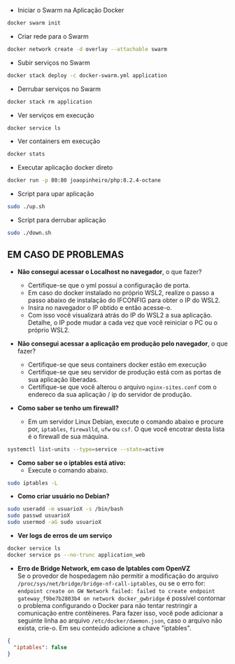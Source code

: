 - Iniciar o Swarm na Aplicação Docker

```sh
docker swarm init
```

- Criar rede para o Swarm

```sh
docker network create -d overlay --attachable swarm
```

- Subir serviços no Swarm

```sh
docker stack deploy -c docker-swarm.yml application
```

- Derrubar serviços no Swarm

```sh
docker stack rm application
```

- Ver serviços em execução

```sh
docker service ls
```

- Ver containers em execução

```sh
docker stats
```

- Executar aplicação docker direto

```sh
docker run -p 80:80 joaopinheiro/php:8.2.4-octane
```

- Script para upar aplicação

```sh
sudo ./up.sh
```

- Script para derrubar aplicação

```sh
sudo ./down.sh
```

## EM CASO DE PROBLEMAS

- <b>Não consegui acessar o Localhost no navegador</b>, o que fazer?

  - Certifique-se que o yml possuí a configuração de porta.
  - Em caso do docker instalado no próprio WSL2, realize o passo a passo abaixo de instalação do IFCONFIG para obter o IP do WSL2.
  - Insira no navegador o IP obtido e então acesse-o.
  - Com isso você visualizará atrás do IP do WSL2 a sua aplicação. Detalhe, o IP pode mudar a cada vez que você reiniciar o PC ou o próprio WSL2.

- <b>Não consegui acessar a aplicação em produção pelo navegador</b>, o que fazer?

  - Certifique-se que seus containers docker estão em execução
  - Certifique-se que seu servidor de produção está com as portas de sua aplicação liberadas.
  - Certifique-se que você alterou o arquivo `nginx-sites.conf` com o endereco da sua aplicação / ip do servidor de produção.

- <b>Como saber se tenho um firewall?</b>
  - Em um servidor Linux Debian, execute o comando abaixo e procure por, `iptables`, `firewalld`, `ufw` ou `csf`. O que você encotrar desta lista é o firewall de sua máquina.

```sh
systemctl list-units --type=service --state=active
```

- <b>Como saber se o iptables está ativo:</b>
  - Execute o comando abaixo.

```sh
sudo iptables -L
```

- <b>Como criar usuário no Debian?</b>

```sh
sudo useradd -m usuarioX -s /bin/bash
sudo passwd usuarioX
sudo usermod -aG sudo usuarioX
```

- <b>Ver logs de erros de um serviço</b>

```sh
docker service ls
docker service ps --no-trunc application_web
```

- <b>Erro de Bridge Network, em caso de Iptables com OpenVZ</b><br>
  Se o provedor de hospedagem não permitir a modificação do arquivo `/proc/sys/net/bridge/bridge-nf-call-iptables`, ou se o erro for: `endpoint create on GW Network failed: failed to create endpoint gateway_f9be7b2803b4 on network docker_gwbridge` é possível contornar o problema configurando o Docker para não tentar restringir a comunicação entre contêineres. Para fazer isso, você pode adicionar a seguinte linha ao arquivo `/etc/docker/daemon.json`, caso o arquivo não exista, crie-o. Em seu conteúdo adicione a chave "iptables".

```json
{
  "iptables": false
}
```
